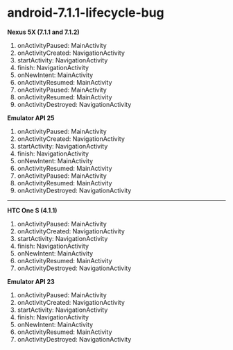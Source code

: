 # android-7.1.1-lifecycle-bug

**Nexus 5X (7.1.1 and 7.1.2)**
1. onActivityPaused: MainActivity
2. onActivityCreated: NavigationActivity
3. startActivity: NavigationActivity
4. finish: NavigationActivity
5. onNewIntent: MainActivity
6. onActivityResumed: MainActivity
7. onActivityPaused: MainActivity
8. onActivityResumed: MainActivity
9. onActivityDestroyed: NavigationActivity

**Emulator API 25**
1. onActivityPaused: MainActivity
2. onActivityCreated: NavigationActivity
3. startActivity: NavigationActivity
4. finish: NavigationActivity
5. onNewIntent: MainActivity
6. onActivityResumed: MainActivity
7. onActivityPaused: MainActivity
8. onActivityResumed: MainActivity
9. onActivityDestroyed: NavigationActivity

---

**HTC One S (4.1.1)**
1. onActivityPaused: MainActivity
2. onActivityCreated: NavigationActivity
3. startActivity: NavigationActivity
4. finish: NavigationActivity
5. onNewIntent: MainActivity
6. onActivityResumed: MainActivity
7. onActivityDestroyed: NavigationActivity

**Emulator API 23**
1. onActivityPaused: MainActivity
2. onActivityCreated: NavigationActivity
3. startActivity: NavigationActivity
4. finish: NavigationActivity
5. onNewIntent: MainActivity
6. onActivityResumed: MainActivity
7. onActivityDestroyed: NavigationActivity
